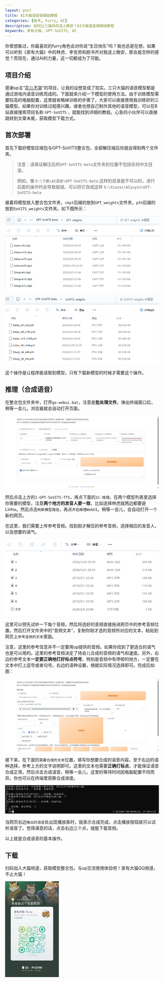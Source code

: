 ```yaml
---
layout: post
title: AI大猫语音保姆级教程
categories: [技术, Furry, AI]
description: 如何让三猫向你送上晚安？AI大猫语音保姆级教程
keywords: 家有大猫, GPT-SoVITS, AI
---
```


你曾想象过，你最喜欢的furry角色会对你说“生日快乐”吗？我也总是在想，如果可以听到《家有大猫》中的林虎、李克劳和颜书齐对我送上晚安，那会是怎样的感觉？而现在，通过AI的力量，这一切都成为了可能。

## 项目介绍

感谢up主“[花儿不哭](https://space.bilibili.com/5760446)”的项目，让我的设想变成了现实。三只大猫的语音模型都是通过游戏内语音训练而成的。下面就来介绍一下模型的使用方法。由于训练模型需要较高的电脑配置，这里就省略掉训练的步骤了，大家可以直接使用我训练好的三猫模型。如果你对训练过程感兴趣，或者也想自己制作其他的语音模型，可以在B站直接搜索项目名称 `GPT-SoVITS` ，就能找到详细的教程。心急的小伙伴可以直接跳转到文章末尾，获取模型下载方式。

## 首次部署

首先下载好模型压缩包与GPT-SoVITS整合包，全部解压缩后你就会得到两个文件夹。

> 注意：请保证解压后的`GPT-SoVITS-beta`文件夹的位置不包括任何中文目录。
>
> 例如，像 `D:\下载\AI语音\GPT-SoVITS-beta` 这样的目录是不可以的，进行后面的操作时会导致报错。可以将它改成这样 `D:\Xiazai\AIyuyin\GPT-SoVITS-beta`

接着将模型放入整合包文件夹，`ckpt`后缀的放到`GPT_weights`文件夹，`pth`后缀的放到`SoVITS_weights`文件夹。如下图所示：

![ckpt模型位置](/images/posts/catsvoice/1.png)

![pth模型位置](/images/posts/catsvoice/2.png)

这个操作是让程序能读取到模型，只有下载新模型的时候才需要这个操作。

## 推理（合成语音）

在整合包文件夹中，打开`go-webui.bat`，注意是**批处理文件**。弹出终端窗口后，稍等一会儿，浏览器就会自动打开页面。

![推理页面](/images/posts/catsvoice/3.png)

然后点击上方的`1-GPT-SoVITS-TTS`，再点下面的`1C-推理`。在两个模型列表里选择你需要的模型，注意**两个地方的发音人要一致**，比如选择林虎就两边都要是Linhu。然后点击`刷新模型路径`，再点`开启推理WebUI`。稍等一会儿，会自动打开一个新的网页。

在这里，我们需要上传参考音频。找到刚才解压的参考音频，选择相应的发音人，以及想要的语气。

![参考音频](/images/posts/catsvoice/4.png)

这里可以预先试听一下每个音频，然后将选好的音频直接拖进网页中的参考音频位置。然后打开文件夹中的“音频文本”，复制你刚才选的音频所对应的文本，粘贴到网页上`参考音频的文本`里面。

注意，这里的参考信息并不一定要用up提供的音频。如果你找到了更适合的语气也是可以用的。这里的参考音频决定了待会儿合成的音频的语气和速度。另外，右边的参考文本**一定要正确地打好标点符号**，特别是音频中有停顿的地方，一定要在文本中打上逗号或者句号。右边的语种设置，根据实际情况选择即可。完成后如图：

![参考信息填写完成](/images/posts/catsvoice/5.png)

接下来，在下面的`需要合成的文本`位置，填写你想要合成的语音内容。至于右边的语种选择，参考上方的文字说明即可。这里的文本也需要**正确打标点**，才能保证语音合成正常。然后点击合成语音，稍等一会儿，这里的等待时间因电脑配置不同而异。你也可以在终端里观察合成进度。

![终端输出信息](/images/posts/catsvoice/6.png)

当网页右边`输出的语音`处出现播放条时，就表示合成完成，点击播放按钮就可以试听语音了。觉得满意的话，点击右边三个点，就能下载音频。

以上就是合成语音的基本操作。

## 下载

扫码加入大猫频道，获取模型整合包，与up交流使用体验吧！家有大猫QQ频道，不止大猫！

<img src="/images/posts/catsvoice/7.jpg" width="35%" alt="频道二维码">
